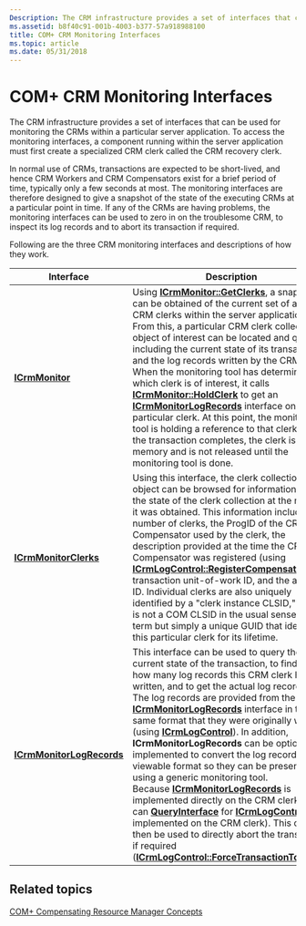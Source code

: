 ```yaml
---
Description: The CRM infrastructure provides a set of interfaces that can be used for monitoring the CRMs within a particular server application.
ms.assetid: b8f40c91-001b-4003-b377-57a918988100
title: COM+ CRM Monitoring Interfaces
ms.topic: article
ms.date: 05/31/2018
---
```


# COM+ CRM Monitoring Interfaces

The CRM infrastructure provides a set of interfaces that can be used for monitoring the CRMs within a particular server application. To access the monitoring interfaces, a component running within the server application must first create a specialized CRM clerk called the CRM recovery clerk.

In normal use of CRMs, transactions are expected to be short-lived, and hence CRM Workers and CRM Compensators exist for a brief period of time, typically only a few seconds at most. The monitoring interfaces are therefore designed to give a snapshot of the state of the executing CRMs at a particular point in time. If any of the CRMs are having problems, the monitoring interfaces can be used to zero in on the troublesome CRM, to inspect its log records and to abort its transaction if required.

Following are the three CRM monitoring interfaces and descriptions of how they work.



| Interface                                                         | Description                                                                                                                                                                                                                                                                                                                                                                                                                                                                                                                                                                                                                                                                                                                                                                                                                                                                                                                                                                                                          |
|-------------------------------------------------------------------|----------------------------------------------------------------------------------------------------------------------------------------------------------------------------------------------------------------------------------------------------------------------------------------------------------------------------------------------------------------------------------------------------------------------------------------------------------------------------------------------------------------------------------------------------------------------------------------------------------------------------------------------------------------------------------------------------------------------------------------------------------------------------------------------------------------------------------------------------------------------------------------------------------------------------------------------------------------------------------------------------------------------|
| [**ICrmMonitor**](/windows/desktop/api/ComSvcs/nn-comsvcs-icrmmonitor)<br/>                     | Using [**ICrmMonitor::GetClerks**](/windows/desktop/api/ComSvcs/nf-comsvcs-icrmmonitor-getclerks), a snapshot can be obtained of the current set of active CRM clerks within the server application. From this, a particular CRM clerk collection object of interest can be located and queried, including the current state of its transaction and the log records written by the CRM.<br/> When the monitoring tool has determined which clerk is of interest, it calls [**ICrmMonitor::HoldClerk**](/windows/desktop/api/ComSvcs/nf-comsvcs-icrmmonitor-holdclerk) to get an [**ICrmMonitorLogRecords**](/windows/desktop/api/ComSvcs/nn-comsvcs-icrmmonitorlogrecords) interface on that particular clerk. At this point, the monitoring tool is holding a reference to that clerk, and if the transaction completes, the clerk is held in memory and is not released until the monitoring tool is done.<br/>                                                                                                                                                                                                    |
| [**ICrmMonitorClerks**](/windows/desktop/api/ComSvcs/nn-comsvcs-icrmmonitorclerks)<br/>         | Using this interface, the clerk collection object can be browsed for information about the state of the clerk collection at the moment it was obtained. This information includes the number of clerks, the ProgID of the CRM Compensator used by the clerk, the description provided at the time the CRM Compensator was registered (using [**ICrmLogControl::RegisterCompensator**](/windows/desktop/api/ComSvcs/nf-comsvcs-icrmlogcontrol-registercompensator)), the transaction unit-of-work ID, and the activity ID. Individual clerks are also uniquely identified by a "clerk instance CLSID," which is not a COM CLSID in the usual sense of the term but simply a unique GUID that identifies this particular clerk for its lifetime.<br/>                                                                                                                                                                                                                                                                                                |
| [**ICrmMonitorLogRecords**](/windows/desktop/api/ComSvcs/nn-comsvcs-icrmmonitorlogrecords)<br/> | This interface can be used to query the current state of the transaction, to find out how many log records this CRM clerk has written, and to get the actual log record data. The log records are provided from the [**ICrmMonitorLogRecords**](/windows/desktop/api/ComSvcs/nn-comsvcs-icrmmonitorlogrecords) interface in the same format that they were originally written (using [**ICrmLogControl**](/windows/desktop/api/ComSvcs/nn-comsvcs-icrmlogcontrol)). In addition, **ICrmMonitorLogRecords** can be optionally implemented to convert the log records to viewable format so they can be presented using a generic monitoring tool.<br/> Because [**ICrmMonitorLogRecords**](/windows/desktop/api/ComSvcs/nn-comsvcs-icrmmonitorlogrecords) is implemented directly on the CRM clerk, you can [**QueryInterface**](https://docs.microsoft.com/windows/desktop/api/unknwn/nf-unknwn-iunknown-queryinterface(q)) for [**ICrmLogControl**](/windows/desktop/api/ComSvcs/nn-comsvcs-icrmlogcontrol) (also implemented on the CRM clerk). This can then be used to directly abort the transaction if required ([**ICrmLogControl::ForceTransactionToAbort**](/windows/desktop/api/ComSvcs/nf-comsvcs-icrmlogcontrol-forcetransactiontoabort)).<br/> |



 

## Related topics

<dl> <dt>

[COM+ Compensating Resource Manager Concepts](com--compensating-resource-manager-concepts.md)
</dt> </dl>

 

 




